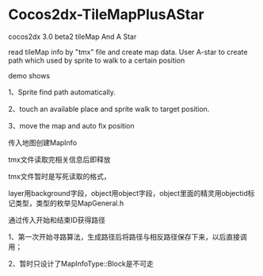 Cocos2dx-TileMapPlusAStar
=========================

cocos2dx 3.0 beta2 tileMap And A Star

read tileMap info by "tmx" file and create map data. User A-star to create path which used by sprite to walk to a certain position

demo shows 

1、Sprite find path automatically. 

2、touch an available place and sprite walk to target position.

3、move the map and auto fix position

传入地图创建MapInfo

tmx文件读取完相关信息后即释放

tmx文件暂时是写死读取的格式，

layer用background字段，object用object字段，object里面的精灵用objectid标记类型，类型的枚举见MapGeneral.h

通过传入开始和结束ID获得路径

1、第一次开始寻路算法，生成路径后将路径与相反路径保存下来，以后直接调用；

2、暂时只设计了MapInfoType::Block是不可走




